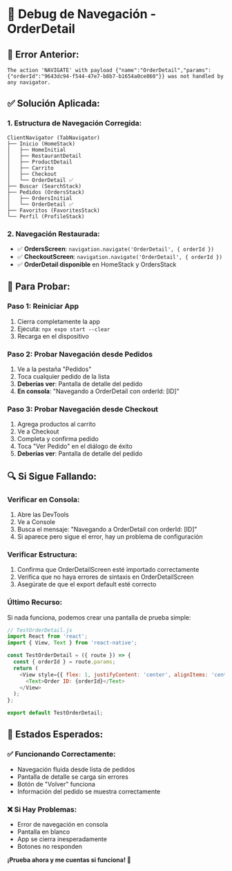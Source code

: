 # 🔧 Debug de Navegación - OrderDetail

## 🚨 **Error Anterior:**
```
The action 'NAVIGATE' with payload {"name":"OrderDetail","params":{"orderId":"9643dc94-f544-47e7-b8b7-b1654a0ce860"}} was not handled by any navigator.
```

## ✅ **Solución Aplicada:**

### **1. Estructura de Navegación Corregida:**
```
ClientNavigator (TabNavigator)
├── Inicio (HomeStack)
│   ├── HomeInitial
│   ├── RestaurantDetail
│   ├── ProductDetail
│   ├── Carrito
│   ├── Checkout
│   └── OrderDetail ✅
├── Buscar (SearchStack)
├── Pedidos (OrdersStack)
│   ├── OrdersInitial
│   └── OrderDetail ✅
├── Favoritos (FavoritesStack)
└── Perfil (ProfileStack)
```

### **2. Navegación Restaurada:**
- ✅ **OrdersScreen**: `navigation.navigate('OrderDetail', { orderId })`
- ✅ **CheckoutScreen**: `navigation.navigate('OrderDetail', { orderId })`
- ✅ **OrderDetail disponible** en HomeStack y OrdersStack

## 🧪 **Para Probar:**

### **Paso 1: Reiniciar App**
1. Cierra completamente la app
2. Ejecuta: `npx expo start --clear`
3. Recarga en el dispositivo

### **Paso 2: Probar Navegación desde Pedidos**
1. Ve a la pestaña "Pedidos"
2. Toca cualquier pedido de la lista
3. **Deberías ver**: Pantalla de detalle del pedido
4. **En consola**: "Navegando a OrderDetail con orderId: [ID]"

### **Paso 3: Probar Navegación desde Checkout**
1. Agrega productos al carrito
2. Ve a Checkout
3. Completa y confirma pedido
4. Toca "Ver Pedido" en el diálogo de éxito
5. **Deberías ver**: Pantalla de detalle del pedido

## 🔍 **Si Sigue Fallando:**

### **Verificar en Consola:**
1. Abre las DevTools
2. Ve a Console
3. Busca el mensaje: "Navegando a OrderDetail con orderId: [ID]"
4. Si aparece pero sigue el error, hay un problema de configuración

### **Verificar Estructura:**
1. Confirma que OrderDetailScreen esté importado correctamente
2. Verifica que no haya errores de sintaxis en OrderDetailScreen
3. Asegúrate de que el export default esté correcto

### **Último Recurso:**
Si nada funciona, podemos crear una pantalla de prueba simple:

```javascript
// TestOrderDetail.js
import React from 'react';
import { View, Text } from 'react-native';

const TestOrderDetail = ({ route }) => {
  const { orderId } = route.params;
  return (
    <View style={{ flex: 1, justifyContent: 'center', alignItems: 'center' }}>
      <Text>Order ID: {orderId}</Text>
    </View>
  );
};

export default TestOrderDetail;
```

## 📱 **Estados Esperados:**

### **✅ Funcionando Correctamente:**
- Navegación fluida desde lista de pedidos
- Pantalla de detalle se carga sin errores
- Botón de "Volver" funciona
- Información del pedido se muestra correctamente

### **❌ Si Hay Problemas:**
- Error de navegación en consola
- Pantalla en blanco
- App se cierra inesperadamente
- Botones no responden

**¡Prueba ahora y me cuentas si funciona! 🚀**